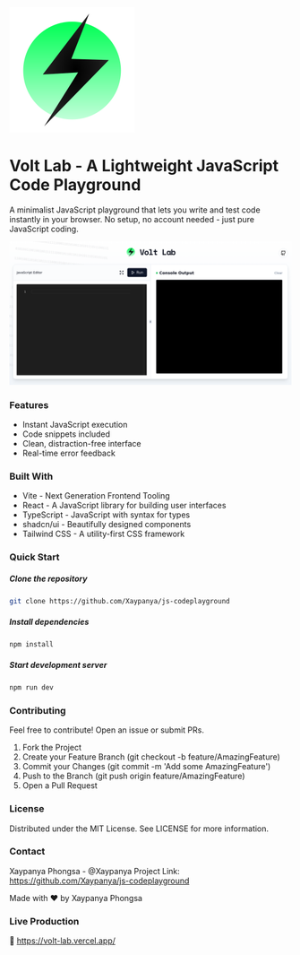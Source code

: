 
![volt-lab](https://raw.githubusercontent.com/Xaypanya/js-codeplayground/c759294c7bc3d6acbfc814d66fe021a03757e9d2/volt-lab-small.svg "volt-lab")
#  Volt Lab - A Lightweight JavaScript Code Playground

A minimalist JavaScript playground that lets you write and test code instantly in your browser. No setup, no account needed - just pure JavaScript coding.

![volt-lab-screenshot](https://raw.githubusercontent.com/Xaypanya/js-codeplayground/refs/heads/main/volt-lab-screenshot.png "volt-lab-screenshot")

###  Features
-  Instant JavaScript execution
-  Code snippets included
-  Clean, distraction-free interface
-  Real-time error feedback


### Built With

- Vite - Next Generation Frontend Tooling
- React - A JavaScript library for building user interfaces
- TypeScript - JavaScript with syntax for types
- shadcn/ui - Beautifully designed components
- Tailwind CSS - A utility-first CSS framework

### Quick Start
##### Clone the repository
```bash
git clone https://github.com/Xaypanya/js-codeplayground
```

##### Install dependencies
```bash
npm install
```

##### Start development server
```bash
npm run dev
```

### Contributing
Feel free to contribute! Open an issue or submit PRs.

1. Fork the Project
2. Create your Feature Branch (git checkout -b feature/AmazingFeature)
3. Commit your Changes (git commit -m 'Add some AmazingFeature')
4. Push to the Branch (git push origin feature/AmazingFeature)
5. Open a Pull Request

### License
Distributed under the MIT License. See LICENSE for more information.

### Contact
Xaypanya Phongsa - @Xaypanya
Project Link: https://github.com/Xaypanya/js-codeplayground

Made with ❤️ by Xaypanya Phongsa

### Live Production
🚀 https://volt-lab.vercel.app/

